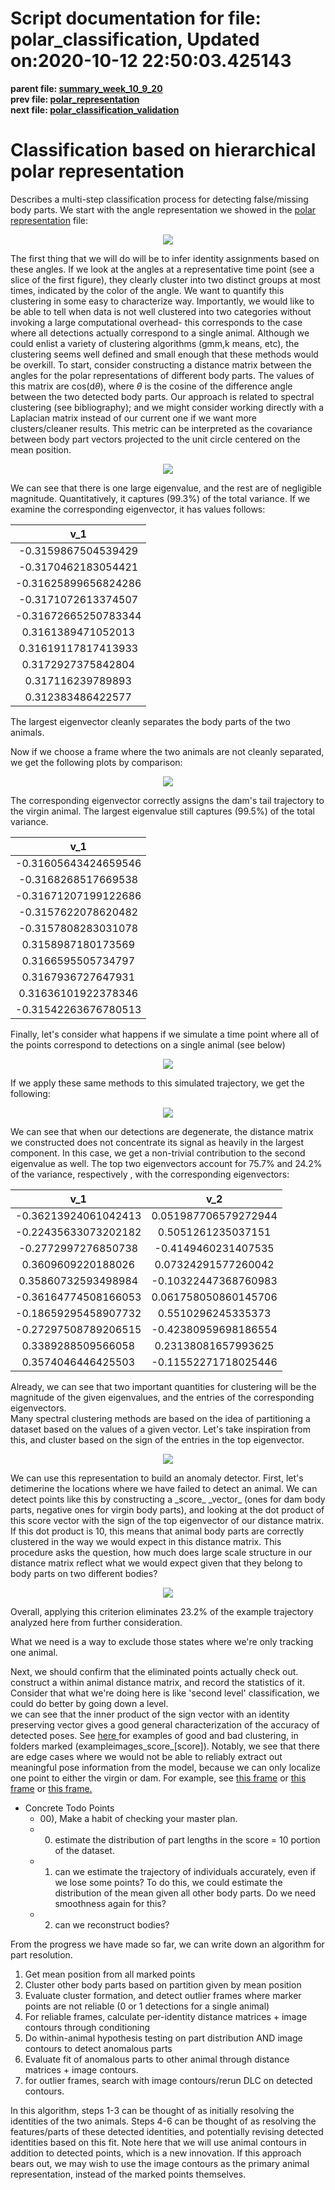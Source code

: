 
Script documentation for file: polar_classification, Updated on:2020-10-12 22:50:03.425143
==========================================================================================
 
  
**parent file: [summary_week_10_9_20](./summary_week_10_9_20.md)**  
**prev file: [polar_representation](./polar_representation.md)**  
**next file: [polar_classification_validation](./polar_classification_validation.md)**
# Classification based on hierarchical polar representation


Describes a multi-step classification process for detecting false/missing body parts. We start with the angle representation we showed in the [polar representation](./polar_representation.md) file:  
<p align="center">
    <img src="./images/angles_recreate.png" />
</p>

The first thing that we will do will be to infer identity assignments based on these angles. If we look at the angles at a representative time point (see a slice of the first figure), they clearly cluster into two distinct groups at most times, indicated by the color of the angle. We want to quantify this clustering in some easy to characterize way. Importantly, we would like to be able to tell when data is not well clustered into two categories without invoking a large computational overhead- this corresponds to the case where all detections actually correspond to a single animal. Although we could enlist a variety of clustering algorithms (gmm,k means, etc), the clustering seems well defined and small enough that these methods would be overkill. To start, consider constructing a distance matrix between the angles for the polar representations of different body parts. The values of this matrix are cos(d$\theta$), where $\theta$ is the cosine of the difference angle between the two detected body parts. Our approach is related to spectral clustering (see bibliography); and we might consider working directly with a Laplacian matrix instead of our current one if we want more clusters/cleaner results. This metric can be interpreted as the covariance between body part vectors projected to the unit circle centered on the mean position.  
<p align="center">
    <img src="./images/distance_and_spectrum_frame10.png" />
</p>

We can see that there is one large eigenvalue, and the rest are of negligible magnitude. Quantitatively, it captures (99.3%) of the total variance. If we examine the corresponding eigenvector, it has values follows:   
  

|v_1|
| :---: |
|-0.3159867504539429|
|-0.3170462183054421|
|-0.31625899656824286|
|-0.3171072613374507|
|-0.31672665250783344|
|0.3161389471052013|
|0.31619117817413933|
|0.3172927375842804|
|0.317116239789893|
|0.312383486422577|


The largest eigenvector cleanly separates the body parts of the two animals.

Now if we choose a frame where the two animals are not cleanly separated, we get the following plots by comparison:   
<p align="center">
    <img src="./images/distance_and_spectrum_frame4699.png" />
</p>

The corresponding eigenvector correctly assigns the dam's tail trajectory to the virgin animal. The largest eigenvalue still captures (99.5%) of the total variance.  
  

|v_1|
| :---: |
|-0.31605643424659546|
|-0.3168268517669538|
|-0.31671207199122686|
|-0.3157622078620482|
|-0.3157808283031078|
|0.3158987180173569|
|0.3166595505734797|
|0.3167936727647931|
|0.31636101922378346|
|-0.31542263676780513|


Finally, let's consider what happens if we simulate a time point where all of the points correspond to detections on a single animal (see below)  
<p align="center">
    <img src="./images/degenerate_tracking_example.png" />
</p>  
If we apply these same methods to this simulated trajectory, we get the following:  
<p align="center">
    <img src="./images/distance_and_spectrum_frame0.png" />
</p>  
We can see that when our detections are degenerate, the distance matrix we constructed does not concentrate its signal as heavily in the largest component. In this case, we get a non-trivial contribution to the second eigenvalue as well. The top two eigenvectors account for 75.7% and 24.2% of the variance, respectively , with the corresponding eigenvectors:  
  

|v_1|v_2|
| :---: | :---: |
|-0.36213924061042413|0.051987706579272944|
|-0.22435633073202182|0.5051261235037151|
|-0.2772997276850738|-0.4149460231407535|
|0.3609609220188026|0.07324291577260042|
|0.35860732593498984|-0.10322447368760983|
|-0.36164774508166053|0.061758050860145706|
|-0.18659295458907732|0.5510296245335373|
|-0.27297508789206515|-0.42380959698186554|
|0.3389288509566058|0.23138081657993625|
|0.3574046446425503|-0.11552271718025446|
  
Already, we can see that two important quantities for clustering will be the magnitude of the given eigenvalues, and the entries of the corresponding eigenvectors.  
Many spectral clustering methods are based on the idea of partitioning a dataset based on the values of a given vector. Let's take inspiration from this, and cluster based on the sign of the entries in the top eigenvector.  
<p align="center">
    <img src="./images/featurized_criterion.png" />
</p>  
We can use this representation to build an anomaly detector. First, let's detimerine the locations where we have failed to detect an animal. We can detect points like this by constructing a _score_ _vector_ (ones for dam body parts, negative ones for virgin body parts), and looking at the dot product of this score vector with the sign of the top eigenvector of our distance matrix. If this dot product is 10, this means that animal body parts are correctly clustered in the way we would expect in this distance matrix. This procedure asks the question, how much does large scale structure in our distance matrix reflect what we would expect given that they belong to body parts on two different bodies?  
<p align="center">
    <img src="./images/score_vector.png" />
</p>  
Overall, applying this criterion eliminates 23.2% of the example trajectory analyzed here from further consideration.

What we need is a way to exclude those states where we're only tracking one animal.

Next, we should confirm that the eliminated points actually check out. construct a within animal distance matrix, and record the statistics of it. Consider that what we're doing here is like 'second level' classification, we could do better by going down a level.  
we can see that the inner product of the sign vector with an identity preserving vector gives a good general characterization of the accuracy of detected poses. See [here ](./images/)for examples of good and bad clustering, in folders marked (exampleimages_score_[score]). Notably, we see that there are edge cases where we would not be able to reliably extract out meaningful pose information from the model, because we can only localize one point to either the virgin or dam. For example, see [this frame](./images/exampleimages_score_0/frame1508.png) or [this frame](./images/exampleimages_score_0/frame1509.png) or [this frame.](./images/exampleimages_score_0/frame274.png)
- Concrete Todo Points
    - 00), Make a habit of checking your master plan.
    - 0) estimate the distribution of part lengths in the score = 10 portion of the dataset.
    - 1) can we estimate the trajectory of individuals accurately, even if we lose some points? To do this, we could estimate the distribution of the mean given all other body parts. Do we need smoothness again for this?
    - 2) can we reconstruct bodies?


From the progress we have made so far, we can write down an algorithm for part resolution.
1. Get mean position from all marked points 
2. Cluster other body parts based on partition given by mean position
3. Evaluate cluster formation, and detect outlier frames where marker points are not reliable (0 or 1 detections for a single animal)
4. For reliable frames, calculate per-identity distance matrices + image contours through conditioning
5. Do within-animal hypothesis testing on part distribution AND image contours to detect anomalous parts
6. Evaluate fit of anomalous parts to other animal through distance matrices + image contours.
7. for outlier frames, search with image contours/rerun DLC on detected contours.


In this algorithm, steps 1-3 can be thought of as initially resolving the identities of the two animals. Steps 4-6 can be thought of as resolving the features/parts of these detected identities, and potentially revising detected identities based on this fit. Note here that we will use animal contours in addition to detected points, which is a new innovation. If this approach bears out, we may wish to use the image contours as the primary animal representation, instead of the marked points themselves.
